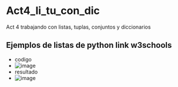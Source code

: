 # Act4_li_tu_con_dic
Act 4 trabajando con listas, tuplas, conjuntos y diccionarios
## Ejemplos de listas de python link w3schools
- codigo
- ![image](https://github.com/user-attachments/assets/616606b4-4a4d-4c43-b137-54dca1325ac2)
- resultado
- ![image](https://github.com/user-attachments/assets/66838d5f-dd21-435c-9845-4889f8cf157d)

